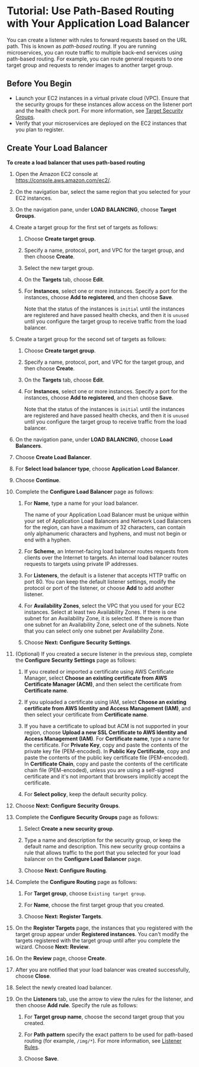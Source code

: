 # Tutorial: Use Path\-Based Routing with Your Application Load Balancer<a name="tutorial-load-balancer-routing"></a>

You can create a listener with rules to forward requests based on the URL path\. This is known as *path\-based routing*\. If you are running microservices, you can route traffic to multiple back\-end services using path\-based routing\. For example, you can route general requests to one target group and requests to render images to another target group\.

## Before You Begin<a name="routing-prerequisites"></a>
+ Launch your EC2 instances in a virtual private cloud \(VPC\)\. Ensure that the security groups for these instances allow access on the listener port and the health check port\. For more information, see [Target Security Groups](target-group-register-targets.md#target-security-groups)\.
+ Verify that your microservices are deployed on the EC2 instances that you plan to register\.

## Create Your Load Balancer<a name="routing-create-load-balancer"></a>

**To create a load balancer that uses path\-based routing**

1. Open the Amazon EC2 console at [https://console\.aws\.amazon\.com/ec2/](https://console.aws.amazon.com/ec2/)\.

1. On the navigation bar, select the same region that you selected for your EC2 instances\.

1. On the navigation pane, under **LOAD BALANCING**, choose **Target Groups**\.

1. Create a target group for the first set of targets as follows:

   1. Choose **Create target group**\.

   1. Specify a name, protocol, port, and VPC for the target group, and then choose **Create**\.

   1. Select the new target group\.

   1. On the **Targets** tab, choose **Edit**\.

   1. For **Instances**, select one or more instances\. Specify a port for the instances, choose **Add to registered**, and then choose **Save**\.

      Note that the status of the instances is `initial` until the instances are registered and have passed health checks, and then it is `unused` until you configure the target group to receive traffic from the load balancer\.

1. Create a target group for the second set of targets as follows:

   1. Choose **Create target group**\.

   1. Specify a name, protocol, port, and VPC for the target group, and then choose **Create**\.

   1. On the **Targets** tab, choose **Edit**\.

   1. For **Instances**, select one or more instances\. Specify a port for the instances, choose **Add to registered**, and then choose **Save**\.

      Note that the status of the instances is `initial` until the instances are registered and have passed health checks, and then it is `unused` until you configure the target group to receive traffic from the load balancer\.

1. On the navigation pane, under **LOAD BALANCING**, choose **Load Balancers**\.

1. Choose **Create Load Balancer**\.

1. For **Select load balancer type**, choose **Application Load Balancer**\.

1. Choose **Continue**\.

1. Complete the **Configure Load Balancer** page as follows:

   1. For **Name**, type a name for your load balancer\.

      The name of your Application Load Balancer must be unique within your set of Application Load Balancers and Network Load Balancers for the region, can have a maximum of 32 characters, can contain only alphanumeric characters and hyphens, and must not begin or end with a hyphen\.

   1. For **Scheme**, an Internet\-facing load balancer routes requests from clients over the Internet to targets\. An internal load balancer routes requests to targets using private IP addresses\.

   1. For **Listeners**, the default is a listener that accepts HTTP traffic on port 80\. You can keep the default listener settings, modify the protocol or port of the listener, or choose **Add** to add another listener\.

   1. For **Availability Zones**, select the VPC that you used for your EC2 instances\. Select at least two Availability Zones\. If there is one subnet for an Availability Zone, it is selected\. If there is more than one subnet for an Availability Zone, select one of the subnets\. Note that you can select only one subnet per Availability Zone\.

   1. Choose **Next: Configure Security Settings**\.

1. \(Optional\) If you created a secure listener in the previous step, complete the **Configure Security Settings** page as follows:

   1. If you created or imported a certificate using AWS Certificate Manager, select **Choose an existing certificate from AWS Certificate Manager \(ACM\)**, and then select the certificate from **Certificate name**\.

   1. If you uploaded a certificate using IAM, select **Choose an existing certificate from AWS Identity and Access Management \(IAM\)**, and then select your certificate from **Certificate name**\.

   1. If you have a certificate to upload but ACM is not supported in your region, choose **Upload a new SSL Certificate to AWS Identity and Access Management \(IAM\)**\. For **Certificate name**, type a name for the certificate\. For **Private Key**, copy and paste the contents of the private key file \(PEM\-encoded\)\. In **Public Key Certificate**, copy and paste the contents of the public key certificate file \(PEM\-encoded\)\. In **Certificate Chain**, copy and paste the contents of the certificate chain file \(PEM\-encoded\), unless you are using a self\-signed certificate and it's not important that browsers implicitly accept the certificate\.

   1. For **Select policy**, keep the default security policy\.

1. Choose **Next: Configure Security Groups**\.

1. Complete the **Configure Security Groups** page as follows:

   1. Select **Create a new security group**\.

   1. Type a name and description for the security group, or keep the default name and description\. This new security group contains a rule that allows traffic to the port that you selected for your load balancer on the **Configure Load Balancer** page\.

   1. Choose **Next: Configure Routing**\.

1. Complete the **Configure Routing** page as follows:

   1. For **Target group**, choose `Existing target group`\.

   1. For **Name**, choose the first target group that you created\.

   1. Choose **Next: Register Targets**\.

1. On the **Register Targets** page, the instances that you registered with the target group appear under **Registered instances**\. You can't modify the targets registered with the target group until after you complete the wizard\. Choose **Next: Review**\.

1. On the **Review** page, choose **Create**\.

1. After you are notified that your load balancer was created successfully, choose **Close**\.

1. Select the newly created load balancer\.

1. On the **Listeners** tab, use the arrow to view the rules for the listener, and then choose **Add rule**\. Specify the rule as follows:

   1. For **Target group name**, choose the second target group that you created\.

   1. For **Path pattern** specify the exact pattern to be used for path\-based routing \(for example, `/img/*`\)\. For more information, see [Listener Rules](load-balancer-listeners.md#listener-rules)\.

   1. Choose **Save**\.